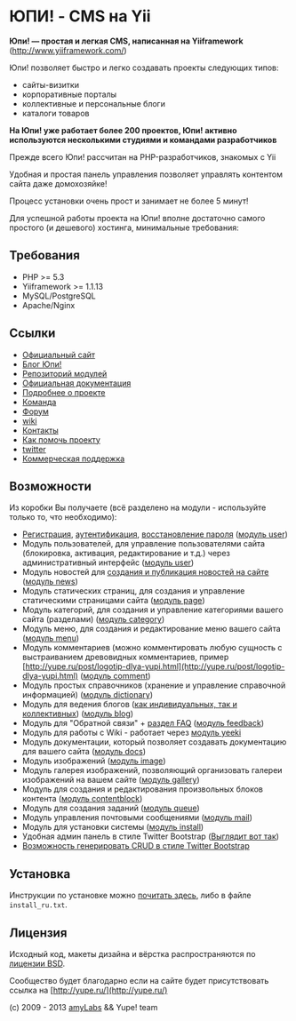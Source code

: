 ЮПИ! - CMS на Yii
=================

**Юпи! — простая и легкая CMS, написанная на Yiiframework** (http://www.yiiframework.com/)

Юпи! позволяет быстро и легко создавать проекты следующих типов:

* сайты-визитки
* корпоративные порталы
* коллективные и персональные блоги
* каталоги товаров


**На Юпи! уже работает более 200 проектов, Юпи! активно используются несколькими студиями и командами разработчиков**

Прежде всего Юпи! рассчитан на PHP-разработчиков, знакомых с Yii

Удобная и простая панель управления позволяет управлять контентом сайта даже домохозяйке!

Процесс установки очень прост и занимает не более 5 минут!

Для успешной работы проекта на Юпи! вполне достаточно самого простого (и дешевого) хостинга, минимальные требования:

Требования
----------
* PHP >= 5.3
* Yiiframework >= 1.1.13
* MySQL/PostgreSQL
* Apaсhe/Nginx



Ссылки
------
* [Официальный сайт](http://yupe.ru/)
* [Блог Юпи!](http://yupe.ru/index.php/blog/yupe-mini-cms-yii)
* [Репозиторий модулей](https://github.com/yupe/yupe-ext)
* [Официальная документация](http://yupe.ru/docs/index.html)
* [Подробнее о проекте](http://yupe.ru/pages/about)
* [Команда](http://yupe.ru/docs/yupe/team.html)
* [Форум](http://yupe.ru/talk/)
* [wiki](http://yupe.ru/wiki/default/pageIndex)
* [Контакты](http://yupe.ru/feedback/index)
* [Как помочь проекту](http://yupe.ru/pages/help)
* [twitter](https://twitter.com/#!/YupeCms)
* [Коммерческая поддержка](http://amylabs.ru/contact)

Возможности
-----------

Из коробки Вы получаете (всё разделено на модули - используйте только то, что необходимо):

* [Регистрация](http://yupe.ru/registration), [аутентификация](http://yupe.ru/login), [восстановление пароля](http://yupe.ru/recovery) ([модуль user](https://github.com/yupe/yupe/tree/master/protected/modules/user))
* Модуль пользователей, для управление пользователями сайта (блокировка, активация, редактирование и т.д.) через административный интерфейс ([модуль user](https://github.com/yupe/yupe/tree/master/protected/modules/user))
* Модуль новостей для [создания и публикация новостей на сайте](http://yupe.ru/story/ocherednoy-sayt-na-yupi) ([модуль news](https://github.com/yupe/yupe/tree/master/protected/modules/news))
* Модуль статических страниц, для создания и управление статическими страницами сайта ([модуль page](https://github.com/yupe/yupe/tree/master/protected/modules/page))
* Модуль категорий, для создания и управление категориями вашего сайта (разделами) ([модуль category](https://github.com/yupe/yupe/tree/master/protected/modules/category))
* Модуль меню, для создания и редактирование меню вашего сайта ([модуль menu](https://github.com/yupe/yupe/tree/master/protected/modules/menu))
* Модуль комментариев (можно комментировать любую сущность с выстраиванием древовидных комментариев, пример [http://yupe.ru/post/logotip-dlya-yupi.html](http://yupe.ru/post/logotip-dlya-yupi.html) ([модуль comment](https://github.com/yupe/yupe/tree/master/protected/modules/comment))
* Модуль простых справочников (хранение и управление справочной информацией) ([модуль dictionary](https://github.com/yupe/yupe/tree/master/protected/modules/dictionary))
* Модуль для ведения блогов ([как индивидуальных, так и коллективных](http://yupe.ru/blog/yupe-mini-cms-yii)) ([модуль blog](https://github.com/yupe/yupe/tree/master/protected/modules/blog))
* Модуль для "Обратной связи" + [раздел FAQ](http://yupe.ru/feedback/faq) ([модуль feedback](https://github.com/yupe/yupe/tree/master/protected/modules/feedback))
* Модуль для работы с Wiki - работает через [модуль yeeki](http://rmcreative.ru/blog/post/yeeki)
* Модуль документации, который позволяет создавать документацию для вашего сайта ([модуль docs](https://github.com/yupe/yupe/tree/master/protected/modules/docs))
* Модуль изображений ([модуль image](https://github.com/yupe/yupe/tree/master/protected/modules/image))
* Модуль галерея изображений, позволяющий организовать галереи изображений на вашем сайте ([модуль gallery](https://github.com/yupe/yupe/tree/master/protected/modules/gallery))
* Модуль для создания и редактирования произвольных блоков контента ([модуль contentblock](https://github.com/yupe/yupe/tree/master/protected/modules/contentblock))
* Модуль для создания заданий ([модуль queue](https://github.com/yupe/yupe/tree/master/protected/modules/queue))
* Модуль управления почтовыми сообщениями ([модуль mail](https://github.com/yupe/yupe/tree/master/protected/modules/mail))
* Модуль для установки системы ([модуль install](https://github.com/yupe/yupe/tree/master/protected/modules/install))
* Удобная админ панель в стиле Twitter Bootstrap  ([Выглядит вот так](http://yupe.ru/gallery/gallery/show/1))
* [Возможность генерировать CRUD в стиле Twitter Bootstrap](https://github.com/yupe/yupe/tree/master/protected/modules/yupe/extensions/yupe)

Установка
---------

Инструкции по установке можно [почитать здесь](http://yupe.ru/wiki/default/view?uid=%D0%A3%D1%81%D1%82%D0%B0%D0%BD%D0%BE%D0%B2%D0%BA%D0%B0), либо в файле `install_ru.txt`.

Лицензия
--------

Исходный код, макеты дизайна и вёрстка распространяются по [лицензии BSD](http://ru.wikipedia.org/wiki/%D0%9B%D0%B8%D1%86%D0%B5%D0%BD%D0%B7%D0%B8%D1%8F_BSD).

Сообщество будет благодарно если на сайте будет присутствовать ссылка на [http://yupe.ru/](http://yupe.ru/)



(c) 2009 - 2013 [amyLabs](http://amylabs.ru) && Yupe! team
